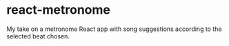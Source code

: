 # react-metronome
My take on a metronome React app with song suggestions according to the selected beat chosen.
